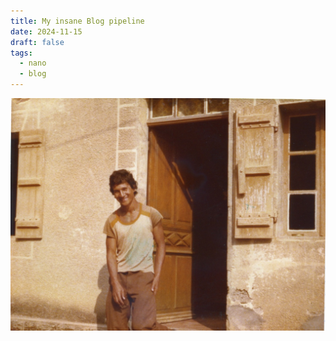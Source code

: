 ```yaml
---
title: My insane Blog pipeline
date: 2024-11-15
draft: false
tags:
  - nano
  - blog
---
```

![Image Description](/images/88F3B5AF-3DA8-4CEF-98AA-1FD102A11EBE_1_105_c.jpeg)